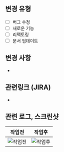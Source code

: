 ## 변경 유형
<!--
- 변경 유형을 체크해주세요
-->
- [ ] 버그 수정
- [ ] 새로운 기능
- [ ] 리팩토링
- [ ] 문서 업데이트

## 변경 사항
<!--
- 이 PR에서 수행한 변경 사항을 간단히 요약해주세요
-->

-

## 관련링크 (JIRA)
<!--
- 관련링크를 나열합니다.
-->

-

관련 로그, 스크린샷
---
<!--
- 관련 로그나 스크린샷이 필요한 경우 나열합니다.
- 관련이 없으면 삭제합니다.
-->

| 작업전 | 작업후 |
| --- | --- |
|![작업전](path/asis) |![작업후](path/tobe) |

